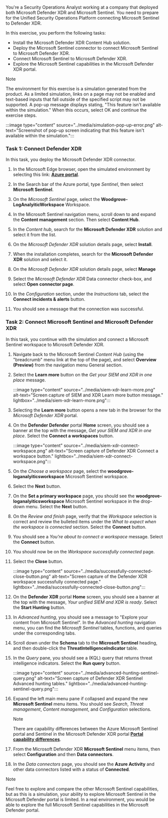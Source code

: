 You're a Security Operations Analyst working at a company that deployed both Microsoft Defender XDR and Microsoft Sentinel. You need to prepare for the Unified Security Operations Platform connecting Microsoft Sentinel to Defender XDR. 

In this exercise, you perform the following tasks:

- Install the Microsoft Defender XDR Content Hub solution.
- Deploy the Microsoft Sentinel connector to connect Microsoft Sentinel to Microsoft Defender XDR.
- Connect Microsoft Sentinel to Microsoft Defender XDR.
- Explore the Microsoft Sentinel capabilities in the Microsoft Defender XDR portal.

> [!NOTE]
>The environment for this exercise is a simulation generated from the product. As a limited simulation, links on a page may not be enabled and text-based inputs that fall outside of the specified script may not be supported. A pop-up message displays stating, "This feature isn't available within the simulation." When this occurs, select OK and continue the exercise steps.
>
>
>:::image type="content" source="../media/simulation-pop-up-error.png" alt-text="Screenshot of pop-up screen indicating that this feature isn't available within the simulation.":::

### Task 1: Connect Defender XDR

In this task, you deploy the Microsoft Defender XDR connector.

1. In the Microsoft Edge browser, open the simulated environment by selecting this link: **[Azure portal]( https://app.highlights.guide/start/1c894b46-4b0a-40cb-b0f0-1e1c86c615f3?token=16d48b6c-eace-4a1f-8050-098d29d23a89)**.

1. In the Search bar of the Azure portal, type *Sentinel*, then select **Microsoft Sentinel**.

1. On the *Microsoft Sentinel* page, select the **Woodgrove-LogAnalyiticWorkspace** Workspace.

1. In the Microsoft Sentinel navigation menu, scroll down to and expand the **Content management** section. Then select **Content Hub**.

1. In the *Content hub*, search for the **Microsoft Defender XDR** solution and select it from the list.

1. On the *Microsoft Defender XDR* solution details page, select **Install**.

1. When the installation completes,  search for the **Microsoft Defender XDR** solution and select it.

1. On the *Microsoft Defender XDR* solution details page, select **Manage**

1. Select the *Microsoft Defender XDR* Data connector check-box, and select **Open connector page**.

1. In the *Configuration* section, under the *Instructions* tab, select the **Connect incidents & alerts** button.

1. You should see a message that the connection was successful.

### Task 2: Connect Microsoft Sentinel and Microsoft Defender XDR

In this task, you continue with the simulation and connect a Microsoft Sentinel workspace to Microsoft Defender XDR.

1. Navigate back to the Microsoft Sentinel *Content Hub* (using the "breadcrumb" menu link at the top of the page), and select **Overview (Preview)** from the navigation menu General section.

1. Select the **Learn more** button on the *Get your SIEM and XDR in one place* message.

    :::image type="content" source="../media/siem-xdr-learn-more.png" alt-text="Screen capture of SIEM and XDR Learn more button message." lightbox="../media/siem-xdr-learn-more.png":::

1. Selecting the **Learn more** button opens a new tab in the browser for the *Microsoft Defender XDR* portal.

1. On the **Defender Defender** portal **Home** screen, you should see a banner at the top with the message, *Get your SIEM and XDR in one place*. Select the **Connect a workspaces** button.

    :::image type="content" source="../media/siem-xdr-connect-workspace.png" alt-text="Screen capture of Defender XDR Connect a workspace button." lightbox="../media/siem-xdr-connect-workspace.png":::

1. On the *Choose a workspace* page, select the **woodgrove-loganalyiticsworkspace** Microsoft Sentinel workspace.

1. Select the **Next** button.

1. On the **Set a primary workspace** page, you should see the **woodgrove-loganalyiticsworkspace** Microsoft Sentinel workspace in the drop-down menu. Select the **Next** button.

1. On the *Review and finish* page, verify that the *Workspace* selection is correct and review the bulleted items under the *What to expect when the workspace is connected* section. Select the **Connect** button.

1. You should see a *You're about to connect a workspace* message. Select the **Connect** button.

1. You should now be on the *Workspace successfully connected* page.

1. Select the **Close** button.

    :::image type="content" source="../media/successfully-connected-close-button.png" alt-text="Screen capture of the Defender XDR workspace successfully connected page." lightbox="../media/successfully-connected-close-button.png":::

1. On the **Defender XDR** portal **Home** screen, you should see a banner at the top with the message, *Your unified SIEM and XDR is ready*. Select the **Start Hunting** button.

1. In *Advanced hunting*, you should see a message to "Explore your content from Microsoft Sentinel". In the *Advanced hunting* navigation menu, you can find the *Microsoft Sentinel* tables, functions, and queries under the corresponding tabs.

1. Scroll down under the **Schema** tab to the **Microsoft Sentinel** heading, and then double-click the **ThreatIntelligenceIndicator** table.

1. In the *Query* pane, you should see a (KQL) query that returns threat intelligence indicators. Select the **Run query** button.

    :::image type="content" source="../media/advanced-hunting-sentinel-query.png" alt-text="Screen capture of Defender XDR Sentinel Advanced hunting tables." lightbox="../media/advanced-hunting-sentinel-query.png":::

1. Expand the left main menu pane if collapsed and  expand the new **Microsoft Sentinel** menu items. You should see *Search*, *Threat management*, *Content management*, and *Configuration* selections.

    > [!NOTE]
    > There are capability differences between the Azure Microsoft Sentinel portal and Sentinel in the Microsoft Defender XDR portal **[Portal capability differences](/azure/sentinel/microsoft-sentinel-defender-portal#capability-differences-between-portals)**.

1. From the Microsoft Defender XDR **Microsoft Sentinel** menu items, then select **Configuration** and then **Data connectors**.

1. In the *Data connectors* page, you should see the **Azure Activity** and other data connectors listed with a status of **Connected**.

> [!NOTE]
> Feel free to explore and compare the other Microsoft Sentinel capabilities, but as this is a simulation, your ability to explore Microsoft Sentinel in the Microsoft Defender portal is limited. In a real environment, you would be able to explore the full Microsoft Sentinel capabilities in the Microsoft Defender portal.
